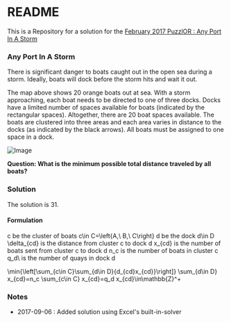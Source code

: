 # README #

This is a Repository for a solution for the [February 2017 PuzzlOR : Any Port In A Storm](http://www.puzzlor.com/2017-02_PortInAStorm.html)

### Any Port In A Storm ###

There is significant danger to boats caught out in the open sea during a storm.  Ideally, boats will dock before the storm hits and wait it out. 

The map above shows 20 orange boats out at sea.  With a storm approaching, each boat needs to be directed to one of three docks.  Docks have a limited number of spaces available for boats (indicated by the rectangular spaces).  Altogether, there are 20 boat spaces available.  The boats are clustered into three areas and each area varies in distance to the docks (as indicated by the black arrows).  All boats must be assigned to one space in a dock.

![Image](http://www.puzzlor.com/images/portinastorm_JTv1.png)

**Question:  What is the minimum possible total distance traveled by all boats?**

### Solution ###

The solution is 31.  

#### Formulation ####

c be the cluster of boats c\in C=\left\{A,\ B,\ C\right\}
d be the dock d\in D
\delta_{cd} is the distance from cluster c to dock d
x_{cd} is the number of boats sent from cluster c to dock d
n_c is the number of boats in cluster c
q_d\ is the number of quays in dock d


\min{\left[\sum_{c\in C}\sum_{d\in D}{d_{cd}x_{cd}}\right]} 
\sum_{d\in D} x_{cd}=n_c
\sum_{c\in C} x_{cd}=q_d
x_{cd}\in\mathbb{Z}^+


### Notes ###

* 2017-09-06 : Added solution using Excel's built-in-solver
